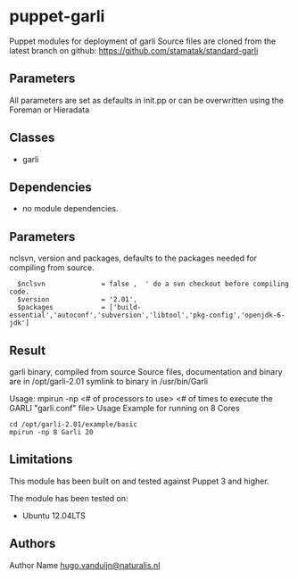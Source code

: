 puppet-garli
===================

Puppet modules for deployment of garli 
Source files are cloned from the latest branch on github:  https://github.com/stamatak/standard-garli

Parameters
-------------
All parameters are set as defaults in init.pp or can be overwritten using the Foreman or Hieradata

Classes
-------------
- garli

Dependencies
-------------
- no module dependencies.


Parameters
-------------
nclsvn, version and packages, defaults to the packages needed for compiling from source.


```
  $nclsvn              = false ,  ' do a svn checkout before compiling code. 
  $version             = '2.01',
  $packages            = ['build-essential','autoconf','subversion','libtool','pkg-config','openjdk-6-jdk'] 

```

Result
-------------
garli binary, compiled from source 
Source files, documentation and binary are in /opt/garli-2.01
symlink to binary in /usr/bin/Garli

Usage: mpirun -np <# of processors to use> <MPI GARLI executable name> <# of times to execute the GARLI "garli.conf" file>
Usage Example for running on 8 Cores
```
cd /opt/garli-2.01/example/basic
mpirun -np 8 Garli 20
```

Limitations
-------------
This module has been built on and tested against Puppet 3 and higher.

The module has been tested on:
- Ubuntu 12.04LTS


Authors
-------------
Author Name <hugo.vanduijn@naturalis.nl>

